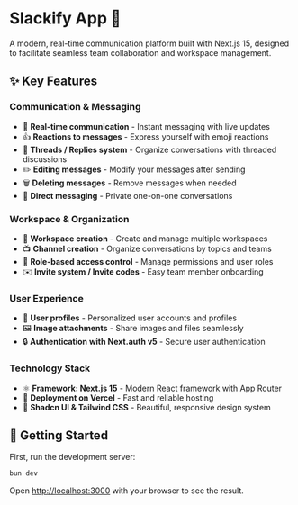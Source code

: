 # Slackify App 💬

A modern, real-time communication platform built with Next.js 15, designed to facilitate seamless team collaboration and workspace management.

## ✨ Key Features

### Communication & Messaging

- 📡 **Real-time communication** - Instant messaging with live updates
- 👍 **Reactions to messages** - Express yourself with emoji reactions
- 🧵 **Threads / Replies system** - Organize conversations with threaded discussions
- ✏️ **Editing messages** - Modify your messages after sending
- 🗑️ **Deleting messages** - Remove messages when needed
- 💬 **Direct messaging** - Private one-on-one conversations

### Workspace & Organization

- 🏢 **Workspace creation** - Create and manage multiple workspaces
- 📺 **Channel creation** - Organize conversations by topics and teams
- 🔐 **Role-based access control** - Manage permissions and user roles
- ✉️ **Invite system / Invite codes** - Easy team member onboarding

### User Experience

- 👥 **User profiles** - Personalized user accounts and profiles
- 🖼️ **Image attachments** - Share images and files seamlessly
- 🔒 **Authentication with Next.auth v5** - Secure user authentication

### Technology Stack

- ⚛️ **Framework: Next.js 15** - Modern React framework with App Router
- 🚀 **Deployment on Vercel** - Fast and reliable hosting
- 🎨 **Shadcn UI & Tailwind CSS** - Beautiful, responsive design system

## 🚀 Getting Started

First, run the development server:

```bash
bun dev
```

Open [http://localhost:3000](http://localhost:3000) with your browser to see the result.
